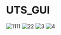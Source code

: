 # UTS_GUI
![1111](https://user-images.githubusercontent.com/72422111/120756286-44063f80-c539-11eb-98d8-4afaf8afc206.PNG)
![22](https://user-images.githubusercontent.com/72422111/120756303-48caf380-c539-11eb-8462-338a97ee0634.PNG)
![3](https://user-images.githubusercontent.com/72422111/120756311-4bc5e400-c539-11eb-8dc4-1db7fcba6e39.PNG)
![4](https://user-images.githubusercontent.com/72422111/120756327-4ec0d480-c539-11eb-96a4-88a53352f752.PNG)

